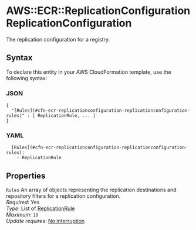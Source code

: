 # AWS::ECR::ReplicationConfiguration ReplicationConfiguration<a name="aws-properties-ecr-replicationconfiguration-replicationconfiguration"></a>

The replication configuration for a registry\.

## Syntax<a name="aws-properties-ecr-replicationconfiguration-replicationconfiguration-syntax"></a>

To declare this entity in your AWS CloudFormation template, use the following syntax:

### JSON<a name="aws-properties-ecr-replicationconfiguration-replicationconfiguration-syntax.json"></a>

```
{
  "[Rules](#cfn-ecr-replicationconfiguration-replicationconfiguration-rules)" : [ ReplicationRule, ... ]
}
```

### YAML<a name="aws-properties-ecr-replicationconfiguration-replicationconfiguration-syntax.yaml"></a>

```
  [Rules](#cfn-ecr-replicationconfiguration-replicationconfiguration-rules): 
    - ReplicationRule
```

## Properties<a name="aws-properties-ecr-replicationconfiguration-replicationconfiguration-properties"></a>

`Rules`  <a name="cfn-ecr-replicationconfiguration-replicationconfiguration-rules"></a>
An array of objects representing the replication destinations and repository filters for a replication configuration\.  
*Required*: Yes  
*Type*: List of [ReplicationRule](aws-properties-ecr-replicationconfiguration-replicationrule.md)  
*Maximum*: `10`  
*Update requires*: [No interruption](https://docs.aws.amazon.com/AWSCloudFormation/latest/UserGuide/using-cfn-updating-stacks-update-behaviors.html#update-no-interrupt)